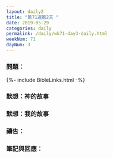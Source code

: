 ```yaml
---
layout: daily2
title: "第71週第2天 "
date: 2019-05-29
categories: daily
permalink: /daily/wk71-day3-daily.html
weekNum: 71
dayNum: 3
---
```


### 問題：
 
{%- include BibleLinks.html -%}

### 默想：神的故事


### 默想：我的故事


### 禱告：

### 筆記與回應：
